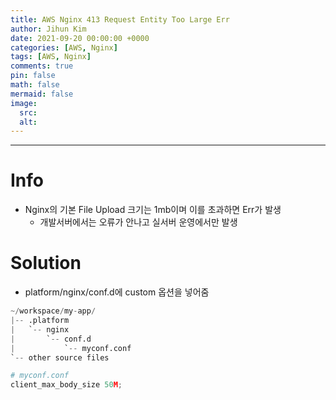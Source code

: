 ```yaml
---
title: AWS Nginx 413 Request Entity Too Large Err
author: Jihun Kim
date: 2021-09-20 00:00:00 +0000
categories: [AWS, Nginx]
tags: [AWS, Nginx]
comments: true
pin: false
math: false
mermaid: false
image:
  src:
  alt:
---
```

---

# Info

- Nginx의 기본 File Upload 크기는 1mb이며 이를 초과하면 Err가 발생
    - 개발서버에서는 오류가 안나고 실서버 운영에서만 발생

# Solution

- platform/nginx/conf.d에 custom 옵션을 넣어줌

```python
~/workspace/my-app/
|-- .platform
|   `-- nginx
|       `-- conf.d
|           `-- myconf.conf
`-- other source files
```

```python
# myconf.conf
client_max_body_size 50M;
```